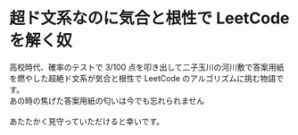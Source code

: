 # 超ド文系なのに気合と根性で LeetCode を解く奴

高校時代、確率のテストで 3/100 点を叩き出して二子玉川の河川敷で答案用紙を燃やした超絶ド文系が気合と根性で LeetCode のアルゴリズムに挑む物語です。\
あの時の焦げた答案用紙の匂いは今でも忘れられません\
\
あたたかく見守っていただけると幸いです。
